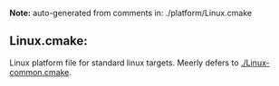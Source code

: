 **Note:** auto-generated from comments in: ./platform/Linux.cmake

## Linux.cmake:

Linux platform file for standard linux targets. Meerly defers to [./Linux-common.cmake](Linux-common.cmake).


